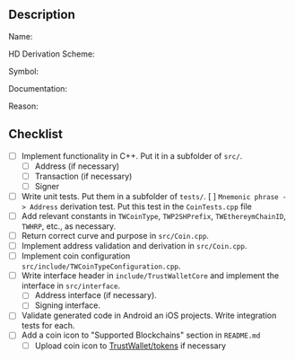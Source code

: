 <!--- Thank you for requesting new blockchain support -->

<!--- Before submitting please check to see if this coin was already requested -->

<!--- Provide as many relevant details about the coin -->
## Description

<!-- Coin Name and official website e.g. [Bitcoin](https://bitcoin.org) -->
Name:
<!-- HD Derivation Scheme e.g. BIP44 / 0 -->
HD Derivation Scheme:
<!-- Symbol e.g. BTC -->
Symbol:
<!-- Documentation (Address / Transaction signing etc) and reference implementation links -->
Documentation:
<!-- Why we should support it? -->
Reason:

## Checklist

- [ ] Implement functionality in C++. Put it in a subfolder of `src/`.
    - [ ] Address (if necessary)
    - [ ] Transaction (if necessary)
    - [ ] Signer
- [ ] Write unit tests. Put them in a subfolder of `tests/`.
    [ ] `Mnemonic phrase - > Address` derivation test. Put this test in the `CoinTests.cpp` file
- [ ] Add relevant constants in `TWCoinType`, `TWP2SHPrefix`, `TWEthereymChainID`, `TWHRP`, etc., as necessary.
- [ ] Return correct curve and purpose in `src/Coin.cpp`.
- [ ] Implement address validation and derivation in `src/Coin.cpp`.
- [ ] Implement coin configuration `src/include/TWCoinTypeConfiguration.cpp`.
- [ ] Write interface header in `include/TrustWalletCore` and implement the interface in `src/interface`.
    - [ ] Address interface (if necessary).
    - [ ] Signing interface.
- [ ] Validate generated code in Android an iOS projects. Write integration tests for each.
- [ ] Add a coin icon to "Supported Blockchains" section in `README.md`
    - [ ] Upload coin icon to [TrustWallet/tokens](https://github.com/TrustWallet/tokens) if necessary
